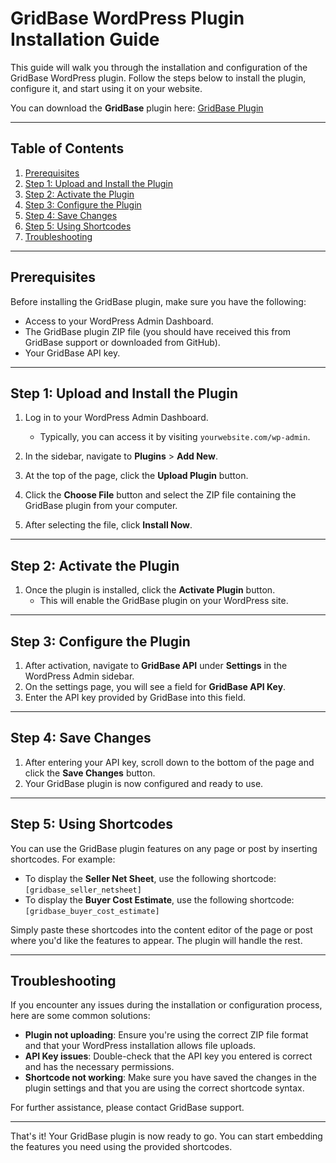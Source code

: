 
# GridBase WordPress Plugin Installation Guide

This guide will walk you through the installation and configuration of the GridBase WordPress plugin. Follow the steps below to install the plugin, configure it, and start using it on your website.

You can download the **GridBase** plugin here:
[GridBase Plugin](./seller-netsheet-plugin.zip)

---

## Table of Contents
1. [Prerequisites](#prerequisites) 
2. [Step 1: Upload and Install the Plugin](#step-1-upload-and-install-the-plugin)
3. [Step 2: Activate the Plugin](#step-2-activate-the-plugin)
4. [Step 3: Configure the Plugin](#step-3-configure-the-plugin)
5. [Step 4: Save Changes](#step-4-save-changes)
6. [Step 5: Using Shortcodes](#step-5-using-shortcodes)
7. [Troubleshooting](#troubleshooting)

---

## Prerequisites
Before installing the GridBase plugin, make sure you have the following:
- Access to your WordPress Admin Dashboard.
- The GridBase plugin ZIP file (you should have received this from GridBase support or downloaded from GitHub).
- Your GridBase API key.

---

## Step 1: Upload and Install the Plugin
1. Log in to your WordPress Admin Dashboard.
   - Typically, you can access it by visiting `yourwebsite.com/wp-admin`.
   
2. In the sidebar, navigate to **Plugins** > **Add New**.
3. At the top of the page, click the **Upload Plugin** button.
4. Click the **Choose File** button and select the ZIP file containing the GridBase plugin from your computer.
5. After selecting the file, click **Install Now**.

---

## Step 2: Activate the Plugin
1. Once the plugin is installed, click the **Activate Plugin** button.
   - This will enable the GridBase plugin on your WordPress site.

---

## Step 3: Configure the Plugin
1. After activation, navigate to **GridBase API** under **Settings** in the WordPress Admin sidebar.
2. On the settings page, you will see a field for **GridBase API Key**.
3. Enter the API key provided by GridBase into this field.

---

## Step 4: Save Changes
1. After entering your API key, scroll down to the bottom of the page and click the **Save Changes** button.
2. Your GridBase plugin is now configured and ready to use.

---

## Step 5: Using Shortcodes 
You can use the GridBase plugin features on any page or post by inserting shortcodes. For example:
- To display the **Seller Net Sheet**, use the following shortcode: `[gridbase_seller_netsheet]`
- To display the **Buyer Cost Estimate**, use the following shortcode: `[gridbase_buyer_cost_estimate]`
  
Simply paste these shortcodes into the content editor of the page or post where you'd like the features to appear. The plugin will handle the rest.

---

## Troubleshooting
If you encounter any issues during the installation or configuration process, here are some common solutions:
- **Plugin not uploading**: Ensure you're using the correct ZIP file format and that your WordPress installation allows file uploads.
- **API Key issues**: Double-check that the API key you entered is correct and has the necessary permissions. 
- **Shortcode not working**: Make sure you have saved the changes in the plugin settings and that you are using the correct shortcode syntax.

For further assistance, please contact GridBase support.

---

That's it! Your GridBase plugin is now ready to go. You can start embedding the features you need using the provided shortcodes.

